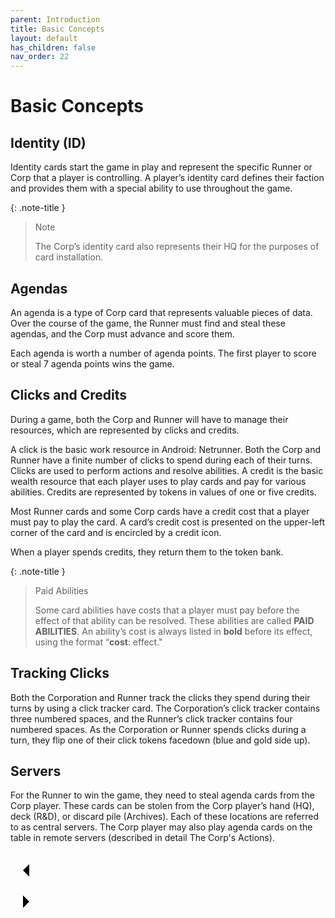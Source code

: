 ```yaml
---
parent: Introduction
title: Basic Concepts
layout: default
has_children: false
nav_order: 22
---
```

# Basic Concepts

## Identity (ID)
Identity cards start the game in play and represent the specific Runner or Corp that a player is controlling. A player’s identity card defines their faction and provides them with a special ability to use throughout the game.

{: .note-title }
> Note
>
> The Corp’s identity card also represents their HQ for the purposes of card installation.

## Agendas
An agenda is a type of Corp card that represents valuable pieces of data. Over the course of the game, the Runner must find and steal these agendas, and the Corp must advance and score them.

Each agenda is worth a number of agenda points. The first player to score or steal 7 agenda points wins the game.

## Clicks and Credits
During a game, both the Corp and Runner will have to manage their resources, which are represented by clicks and credits.

A click is the basic work resource in Android: Netrunner. Both the Corp and Runner have a finite number of clicks to spend during each of their turns. Clicks are used to perform actions and resolve abilities. A credit is the basic wealth resource that each player uses to
play cards and pay for various abilities. Credits are represented by tokens in values of one or five credits.

Most Runner cards and some Corp cards have a credit cost that a player must pay to play the card. A card’s credit cost is presented on
the upper-left corner of the card and is encircled by a credit icon.

When a player spends credits, they return them to the token bank.

{: .note-title }
> Paid Abilities
>
> Some card abilities have costs that a player must pay before the effect of that ability can be resolved. These abilities are called **PAID ABILITIES**. An ability’s cost is always listed in **bold** before its effect, using the format “**cost**: effect."

## Tracking Clicks
Both the Corporation and Runner track the clicks they spend during their turns by using a click tracker card. The Corporation’s click
tracker contains three numbered spaces, and the Runner’s click tracker contains four numbered spaces. As the Corporation or Runner spends clicks during a turn, they flip one of their click tokens facedown (blue and gold side up).

## Servers
For the Runner to win the game, they need to steal agenda cards from the Corp player. These cards can be stolen from the Corp player’s hand (HQ), deck (R&D), or discard pile (Archives). Each of these locations are referred to as central servers. The Corp player may also play agenda cards on the table in remote servers (described in detail The Corp's Actions).


<div class="nav-buttons">
  <!-- Previous Button -->
  <a href="/docs/example" class="nav-button" aria-label="Previous page">
    <div class="nav-item">
      <svg xmlns="http://www.w3.org/2000/svg" width="50" height="50" viewBox="0 0 50 50">
        <path d="M30 20L20 30L30 40" />
      </svg>
    </div>
  </a>

  <!-- Next Button -->
  <a href="/docs/introduction/playing" class="nav-button" aria-label="Next page">
    <div class="nav-item">
      <svg xmlns="http://www.w3.org/2000/svg" width="50" height="50" viewBox="0 0 50 50">
        <path d="M20 20L30 30L20 40" />
      </svg>
    </div>
  </a>
</div>
